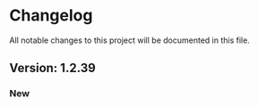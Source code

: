 # Changelog

All notable changes to this project will be documented in this file.

## Version: 1.2.39

### New



